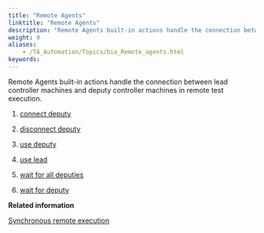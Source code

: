 ```yaml
--- 
title: "Remote Agents"
linktitle: "Remote Agents"
description: "Remote Agents built-in actions handle the connection between lead controller machines and deputy controller machines in remote test execution."
weight: 9
aliases: 
    - /TA_Automation/Topics/bia_Remote_agents.html
keywords: 
---
```


Remote Agents built-in actions handle the connection between lead controller machines and deputy controller machines in remote test execution.

1.  [connect deputy](/TA_Automation/Topics/bia_connect_deputy.html)  

2.  [disconnect deputy](/TA_Automation/Topics/bia_disconnect_deputy.html)  

3.  [use deputy](/TA_Automation/Topics/bia_use_deputy.html)  

4.  [use lead](/TA_Automation/Topics/bia_use_lead.html)  

5.  [wait for all deputies](/TA_Automation/Topics/bia_wait_for_all_deputies.html)  

6.  [wait for deputy](/TA_Automation/Topics/bia_wait_for_deputy.html)  





**Related information**  


[Synchronous remote execution](/TA_Help/Topics/Test_exec_remote_synchronous.html)

